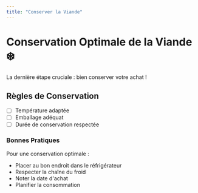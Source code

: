 ```yaml
---
title: "Conserver la Viande"
---
```


# Conservation Optimale de la Viande ❄️

La dernière étape cruciale : bien conserver votre achat !

## Règles de Conservation

- [ ] Température adaptée
- [ ] Emballage adéquat
- [ ] Durée de conservation respectée

### Bonnes Pratiques

Pour une conservation optimale :

- Placer au bon endroit dans le réfrigérateur
- Respecter la chaîne du froid
- Noter la date d'achat
- Planifier la consommation
